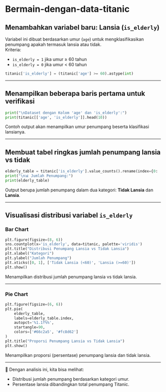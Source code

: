 # Bermain-dengan-data-titanic  

## Menambahkan variabel baru: Lansia (`is_elderly`)  
Variabel ini dibuat berdasarkan umur (`age`) untuk mengklasifikasikan penumpang apakah termasuk lansia atau tidak.  
Kriteria:  
- `is_elderly = 1` jika umur ≥ 60 tahun  
- `is_elderly = 0` jika umur < 60 tahun  

```python
titanic['is_elderly'] = (titanic['age'] >= 60).astype(int)
```

---

## Menampilkan beberapa baris pertama untuk verifikasi  

```python
print("\nDataset dengan Kolom 'age' dan 'is_elderly':")
print(titanic[['age', 'is_elderly']].head(10))
```

Contoh output akan menampilkan umur penumpang beserta klasifikasi lansianya.  

---

## Membuat tabel ringkas jumlah penumpang lansia vs tidak  

```python
elderly_table = titanic['is_elderly'].value_counts().rename(index={0: 'Tidak Lansia (<60)', 1: 'Lansia (>=60)'})
print("\n📊 Jumlah Penumpang:")
print(elderly_table)
```

Output berupa jumlah penumpang dalam dua kategori: **Tidak Lansia** dan **Lansia**.  

---

## Visualisasi distribusi variabel `is_elderly`  

### Bar Chart  

```python
plt.figure(figsize=(8, 6))
sns.countplot(x='is_elderly', data=titanic, palette='viridis')
plt.title("Distribusi Penumpang Lansia vs Tidak Lansia")
plt.xlabel("Kategori")
plt.ylabel("Jumlah Penumpang")
plt.xticks([0, 1], ['Tidak Lansia (<60)', 'Lansia (>=60)'])
plt.show()
```

Menampilkan distribusi jumlah penumpang lansia vs tidak lansia.  

---

### Pie Chart  

```python
plt.figure(figsize=(6, 6))
plt.pie(
    elderly_table,
    labels=elderly_table.index,
    autopct='%1.1f%%',
    startangle=90,
    colors=['#66c2a5', '#fc8d62']
)
plt.title("Proporsi Penumpang Lansia vs Tidak Lansia")
plt.show()
```

Menampilkan proporsi (persentase) penumpang lansia dan tidak lansia.  

---

📌 Dengan analisis ini, kita bisa melihat:  
- Distribusi jumlah penumpang berdasarkan kategori umur.  
- Persentase lansia dibandingkan total penumpang Titanic.  
